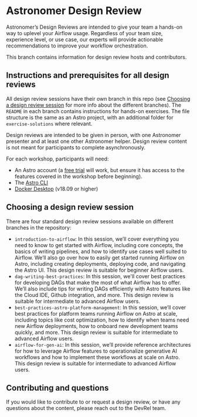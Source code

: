 Astronomer Design Review
========================

Astronomer’s Design Reviews are intended to give your team a hands-on way to uplevel your Airflow usage. Regardless of your team size, experience level, or use case, our experts will provide actionable recommendations to improve your workflow orchestration.

This branch contains information for design review hosts and contributors.

## Instructions and prerequisites for all design reviews

All design review sessions have their own branch in this repo (see [Choosing a design review session](#choosing-a-design-review-session) for more info about the different branches). The `README` in each branch contains instructions for hands-on exercises. The file structure is the same as an Astro project, with an additional folder for `exercise-solutions` where relevant.


Design reviews are intended to be given in person, with one Astronomer presenter and at least one other Astronomer helper. Design review content is not meant for participants to complete asynchronously. 

For each workshop, participants will need:

- An Astro account (a [free trial](https://astronomer.io/try-astro) will work, but ensure it has access to the features covered in the workshop before beginning).
- The [Astro CLI](https://docs.astronomer.io/astro/cli/install-cli)
- [Docker Desktop](https://docs.docker.com/get-docker/) (v18.09 or higher)

## Choosing a design review session

There are four standard design review sessions available on different branches in the repository:

- `introduction-to-airflow`: In this session, we’ll cover everything you need to know to get started with Airflow, including core concepts, the basics of writing pipelines, and how to identify use cases well suited to Airflow. We’ll also go over how to easily get started running Airflow on Astro, including creating deployments, deploying code, and navigating the Astro UI. This design review is suitable for beginner Airflow users.
- `dag-writing-best-practices`: In this session, we'll cover best practices for developing DAGs that make the most of what Airflow has to offer. We’ll also include tips for writing DAGs efficiently with Astro features like the Cloud IDE, Github integration, and more. This design review is suitable for intermediate to advanced Airflow users.
- `best-practices-astro-platform-management`: In this session, we’ll cover best practices for platform teams running Airflow on Astro at scale, including topics like cost optimization, how to identify when teams need new Airflow deployments, how to onboard new development teams quickly, and more. This design review is suitable for intermediate to advanced Airflow users.
- `airflow-for-gen-ai`: In this session, we’ll provide reference architectures for how to leverage Airflow features to operationalize generative AI workflows and how to implement these workflows at scale on Astro. This design review is suitable for intermediate to advanced Airflow users.

## Contributing and questions

If you would like to contribute to or request a design review, or have any questions about the content, please reach out to the DevRel team.
